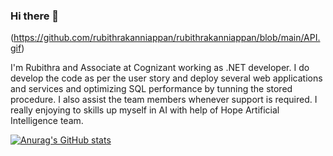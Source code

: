 ### Hi there 👋

(https://github.com/rubithrakanniappan/rubithrakanniappan/blob/main/API.gif)

I'm Rubithra and Associate at Cognizant working as .NET developer. I do develop the code as per the user story and deploy several web applications and services and optimizing SQL performance by tunning the stored procedure. I also assist the team members whenever support is required. I really enjoying to skills up myself in AI with help of Hope Artificial Intelligence team.  


[![Anurag's GitHub stats](https://github-readme-stats.vercel.app/api?username=rubithrakanniappan)](https://github.com/anuraghazra/github-readme-stats)

<!--
**rubithrakanniappan/rubithrakanniappan** is a ✨ _special_ ✨ repository because its `README.md` (this file) appears on your GitHub profile.

Here are some ideas to get you started:

- 🔭 I’m currently working on ...
- 🌱 I’m currently learning ...
- 👯 I’m looking to collaborate on ...
- 🤔 I’m looking for help with ...
- 💬 Ask me about ...
- 📫 How to reach me: ...
- 😄 Pronouns: ...
- ⚡ Fun fact: ...
-->

